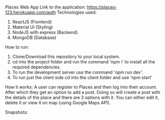 Places Web App
Link to the application: https://places-123.herokuapp.com/auth
Technologies used:
1. ReactJS (Frontend)
2. Material UI (Styling)
3. NodeJS with express (Backend)
4. MongoDB (Database)

How to run:
1. Clone/Download this repository to your local system.
2. cd into the project folder and run the command 'npm i' to install all the required dependencies.
3. To run the development server use the command 'npm run dev'.
4. To run just the client side cd into the client folder and use 'npm start'

How it works:
A user can register to Places and then log into their account. After which they get an option to add a post.
Doing so will create a post with the details of the place and there are 3 options with it. You can either edit it, delete it or view it on map (using Google Maps API).

Snapshots:
